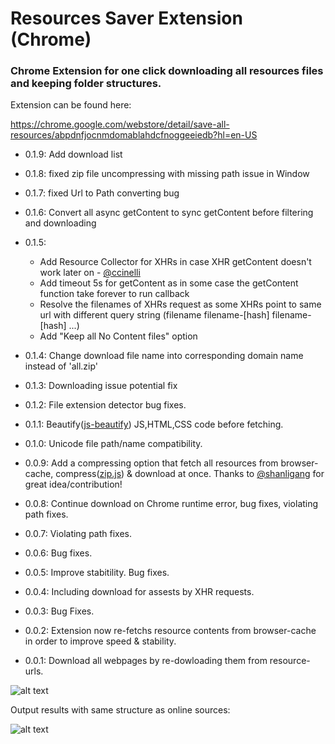 # Resources Saver Extension (Chrome)

### Chrome Extension for one click downloading all resources files and keeping folder structures.

Extension can be found here:

https://chrome.google.com/webstore/detail/save-all-resources/abpdnfjocnmdomablahdcfnoggeeiedb?hl=en-US

- 0.1.9: Add download list

- 0.1.8: fixed zip file uncompressing with missing path issue in Window

- 0.1.7: fixed Url to Path converting bug

- 0.1.6: Convert all async getContent to sync getContent before filtering and downloading

- 0.1.5:
  - Add Resource Collector for XHRs in case XHR getContent doesn't work later on - [@ccinelli](https://github.com/ccinelli)
  - Add timeout 5s for getContent as in some case the getContent function take forever to run callback
  - Resolve the filenames of XHRs request as some XHRs point to same url with different query string (filename filename-[hash] filename-[hash] ...)
  - Add "Keep all No Content files" option

- 0.1.4: Change download file name into corresponding domain name instead of 'all.zip'

- 0.1.3: Downloading issue potential fix

- 0.1.2: File extension detector bug fixes.

- 0.1.1: Beautify([js-beautify](https://github.com/beautify-web/js-beautify)) JS,HTML,CSS code before fetching.

- 0.1.0: Unicode file path/name compatibility.

- 0.0.9: Add a compressing option that fetch all resources from browser-cache, compress([zip.js](https://gildas-lormeau.github.io/zip.js/)) & download at once. Thanks to [@shanligang](https://github.com/shanligang) for great idea/contribution!

- 0.0.8: Continue download on Chrome runtime error, bug fixes, violating path fixes.

- 0.0.7: Violating path fixes.

- 0.0.6: Bug fixes.

- 0.0.5: Improve stabitility. Bug fixes.

- 0.0.4: Including download for assests by XHR requests.

- 0.0.3: Bug Fixes.

- 0.0.2: Extension now re-fetchs resource contents from browser-cache in order to improve speed & stability.

- 0.0.1: Download all webpages by re-dowloading them from resource-urls.

![alt text](https://github.com/up209d/ResourcesSaverExt/blob/master/screenshot.png?raw=true)

Output results with same structure as online sources:

![alt text](https://github.com/up209d/ResourcesSaverExt/blob/master/screenshot2.png?raw=true)

